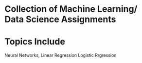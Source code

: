# Collection of Machine Learning/ Data Science Assignments
# Topics Include
Neural Networks,
Linear Regression
Logistic Rrgression

